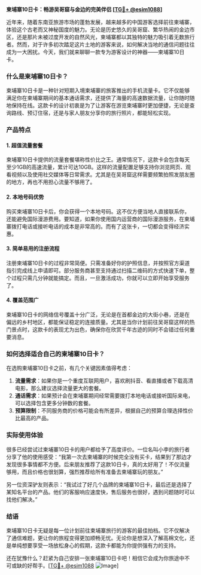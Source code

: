 **柬埔寨10日卡：畅游吴哥窟与金边的完美伴侣 [[TG💪+ @esim1088](https://t.me/s/esim1088)]**

近年来，随着东南亚旅游市场的蓬勃发展，越来越多的中国游客选择前往柬埔寨，体验这个古老而又神秘国度的魅力。无论是历史悠久的吴哥窟、繁华热闹的金边市区，还是那片未被过度开发的自然风光，柬埔寨都以其独特的魅力吸引着无数旅行者。然而，对于许多初次踏足这片土地的游客来说，如何解决当地的通信问题往往成为一大困扰。今天，我们就来聊聊一款专为游客设计的神器——柬埔寨10日卡。

### 什么是柬埔寨10日卡？

柬埔寨10日卡是一种针对短期入境柬埔寨的旅客推出的手机流量卡。它不仅能够满足你在柬埔寨期间的基本通话需求，还提供了海量的高速数据流量，让你随时随地保持在线。这款卡的设计初衷是为了让游客在游览柬埔寨时更加便捷，无论是查询路线、预订住宿，还是与家人朋友分享你的旅行照片，都能轻松实现。

### 产品特点

#### 1. **超值流量套餐**
柬埔寨10日卡提供的流量套餐堪称性价比之王。通常情况下，这款卡会包含每天至少1GB的高速流量，累计可达10GB。这样的流量配置足够支持你浏览网页、观看视频以及使用社交媒体等日常需求。尤其是在吴哥窟这样需要频繁拍照发朋友圈的地方，再也不用担心流量不够用了。

#### 2. **本地号码优势**
购买柬埔寨10日卡后，你会获得一个本地号码。这不仅方便当地人直接联系你，还能避免国际漫游费用。要知道，如果你使用国内运营商的国际漫游服务，在柬埔寨拨打电话或接听电话的成本是非常高的。而有了这张卡，一切都会变得经济实惠。

#### 3. **简单易用的注册流程**
注册柬埔寨10日卡的过程非常简便。只需准备好你的护照信息，并按照官方渠道指引完成线上申请即可。部分服务商甚至支持通过扫描二维码的方式快速下单，整个过程只需几分钟就能搞定。而且，一旦激活成功，你就可以立即开始享受服务了。

#### 4. **覆盖范围广**
柬埔寨10日卡的网络信号覆盖十分广泛，无论是在首都金边的大街小巷，还是在偏远的乡村地区，都能保证稳定的连接质量。尤其是当你计划前往吴哥窟这样的热门景点时，这款卡的表现尤为出色，确保你在欣赏千年古迹的同时不会错过任何重要消息。

### 如何选择适合自己的柬埔寨10日卡？

在选购柬埔寨10日卡之前，有几个关键因素值得考虑：

1. **流量需求**：如果你是一个重度互联网用户，喜欢刷抖音、看直播或者下载高清电影，那么建议选择流量更大的套餐。
2. **通话需求**：如果预计会在柬埔寨期间经常需要拨打本地电话或接听国际来电，可以选择包含更多分钟数的套餐。
3. **预算限制**：不同服务商的价格可能会有所差异，根据自己的预算合理选择性价比最高的产品。

### 实际使用体验

很多已经尝试过柬埔寨10日卡的用户都给予了高度评价。一位名叫小李的旅行者分享了他的使用感受：“我第一次去柬埔寨的时候完全没有买卡，结果到了那边才发现很多事情都不方便。后来朋友推荐了这款10日卡，真的太好用了！不仅流量够用，而且价格也很划算，强烈推荐给所有准备去柬埔寨玩的朋友。”

另一位资深驴友则表示：“我试过了好几个品牌的柬埔寨10日卡，最后还是选择了某知名平台的产品。他们的客服响应速度快，售后服务也很好，遇到问题随时可以找他们解决。”

### 结语

柬埔寨10日卡无疑是每一位计划前往柬埔寨旅行的游客的最佳拍档。它不仅解决了通信难题，更让你的旅程变得更加顺畅无忧。无论你是想深入了解高棉文化，还是单纯想要享受一场放松身心的假期，这款卡都能为你提供强有力的支持。

还在犹豫什么？赶紧为自己安排一张柬埔寨10日卡吧！相信它会成为你旅途中不可或缺的好帮手。[[TG💪+ @esim1088](https://t.me/s/esim1088) ![Image](https://i.postimg.cc/4NQfJmqS/Snipaste-2025-05-13-00-14-12.png)]
